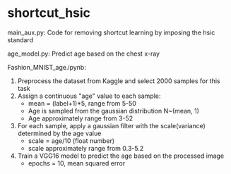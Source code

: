 # shortcut_hsic
main_aux.py: Code for removing shortcut learning by imposing the hsic standard

age_model.py: Predict age based on the chest x-ray

Fashion_MNIST_age.ipynb:
1. Preprocess the dataset from Kaggle and select 2000 samples for this task
2. Assign a continuous "age" value to each sample:
    - mean = (label+1)*5, range from 5-50
    - Age is sampled from the gaussian distribution N~(mean, 1)
    - Age approximately range from 3-52
3. For each sample, apply a gaussian filter with the scale(variance) determined by the age value
    - scale = age/10 (float number)
    - scale approximately range from 0.3-5.2 
4. Train a VGG16 model to predict the age based on the processed image
    - epochs = 10, mean squared error
